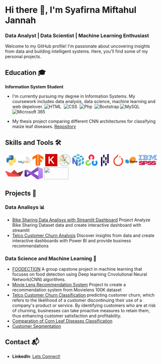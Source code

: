 # Hi there 👋, I'm Syafirna Miftahul Jannah

### Data Analyst | Data Scientist | Machine Learning Enthusiast

Welcome to my GitHub profile! I'm passionate about uncovering insights from data and building intelligent systems. Here, you'll find some of my personal projects.

## Education 🎓
**Information System Student**
* I'm currently pursuing my degree in Information Systems. My coursework includes data analysis, data science, machine learning and web depelover.
![HTML](https://img.shields.io/badge/-HTML-0D1117?style=flat&logo=HTML5)&nbsp;
![CSS](https://img.shields.io/badge/-CSS-0D1117?style=flat&logo=CSS3&logoColor=1572B6)&nbsp;
![Php](https://img.shields.io/badge/-Php-0D1117?style=flat&logo=php)&nbsp;
![Bootstrap](https://img.shields.io/badge/-Bootstrap-0D1117?style=flat&logo=bootstrap)
![MySQL](https://img.shields.io/badge/-MySQL-0D1117?style=flat&logo=mysql)
![Microsoft 365](https://img.shields.io/badge/-Microsoft%20Office-0D1117?style=flat&logo=microsoft-office)

* My thesis project comparing different CNN architectures for classifying maize leaf diseases. [Repository](https://github.com/Smjfirna/Arsitektur-Compration)

## Skills and Tools 🛠️

<img src="https://raw.githubusercontent.com/devicons/devicon/master/icons/python/python-original.svg" alt="Python" width="40" height="40"> <img src="https://raw.githubusercontent.com/devicons/devicon/master/icons/mysql/mysql-original-wordmark.svg" alt="MySQL" width="40" height="40"> 
<img src="https://raw.githubusercontent.com/devicons/devicon/master/icons/tensorflow/tensorflow-original.svg" alt="Tensorflow" width="40" height="40"> 
<img src="https://raw.githubusercontent.com/devicons/devicon/master/icons/keras/keras-original.svg" alt="Keras" width="40" height="40"> <img src="https://raw.githubusercontent.com/devicons/devicon/master/icons/matplotlib/matplotlib-original.svg" alt="Matplotlib" width="40" height="40"> 
<img src="https://raw.githubusercontent.com/devicons/devicon/master/icons/numpy/numpy-original.svg" alt="Numpy" width="40" height="40"> 
<img src="https://raw.githubusercontent.com/devicons/devicon/master/icons/opencv/opencv-original.svg" alt="OpenCV" width="40" height="40"> 
<img src="https://raw.githubusercontent.com/devicons/devicon/master/icons/pandas/pandas-original.svg" alt="Pandas" width="40" height="40"> 
<img src="https://raw.githubusercontent.com/devicons/devicon/master/icons/pytorch/pytorch-original.svg" alt="PyTorch" width="40" height="40"> 
<img src="https://raw.githubusercontent.com/devicons/devicon/master/icons/scikitlearn/scikitlearn-original.svg" alt="scikit-learn" width="40" height="40">
<img src="https://raw.githubusercontent.com/devicons/devicon/6910f0503efdd315c8f9b858234310c06e04d9c0/icons/spss/spss-original.svg" alt="spss" width="60" height="40">
<img src="https://raw.githubusercontent.com/devicons/devicon/6910f0503efdd315c8f9b858234310c06e04d9c0/icons/streamlit/streamlit-original.svg" alt="streamlit" width="60" height="40">
<img src="https://raw.githubusercontent.com/devicons/devicon/6910f0503efdd315c8f9b858234310c06e04d9c0/icons/visualstudio/visualstudio-original.svg" width="60" height="40">
<img src="https://img.shields.io/badge/-Google%20Colab-0D1117?style=flat&logo=google-colab" width="80" height="40">

## Projects 🚀

### Data Analisys 📊
* [Bike Sharing Data Analisys with Streamlit Dashboard](https://github.com/Smjfirna/Bike-Sharing-Data-Analisys) Project Analyze Bike Sharing Dataset data and create interactive dashboard with streamlit
* [Telco Customer Churn Analysis](https://github.com/Smjfirna/Customer_Churn_Analysis) Discover insights from data and create interactive dashboards with Power BI and provide business recommendations

### Data Science and Machine Learning 🤖
* [FOODECTION](https://github.com/hildazaqya/project-capstone) A group capstone project in machine learning that focuses on food detection using Deep learning Cnvolutional Neural Network(CNN) algorithms.
* [Movie Lens Recommendation System](https://github.com/Smjfirna/Movie_recommendation-system) Project to create a recommendation system from Movielens 100K dataset
* [Telco Customer Churn Classification](https://github.com/Smjfirna/Customer-churn-prediction) predicting customer churn, which refers to the likelihood of a customer discontinuing their use of a company's product or service. By identifying customers who are at risk of churning, businesses can take proactive measures to retain them, thus enhancing customer satisfaction and profitability.
* [Comparation of Corn Leaf Diseases Classification](https://github.com/Smjfirna/Arsitektur-Compration)
* [Customer Segmentation](https://github.com/Smjfirna/Customer_Segmentation/tree/main)

## Contact 📬
- **LinkedIn**: [Lets Connect!](https://www.linkedin.com/in/syafirnamiftahuljannah/)


